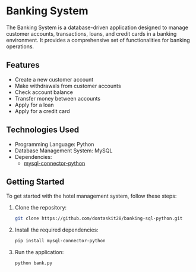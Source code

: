 # Banking System

The Banking System is a database-driven application designed to manage customer accounts, transactions, loans, and credit cards in a banking environment. It provides a comprehensive set of functionalities for banking operations.

## Features

- Create a new customer account
- Make withdrawals from customer accounts
- Check account balance
- Transfer money between accounts
- Apply for a loan
- Apply for a credit card

## Technologies Used

- Programming Language: Python
- Database Management System: MySQL
- Dependencies:
  - [mysql-connector-python](https://pypi.org/project/mysql-connector-python/)

## Getting Started

To get started with the hotel management system, follow these steps:

1. Clone the repository:
    ```bash
   git clone https://github.com/dontaskit28/banking-sql-python.git
    ```
3. Install the required dependencies:
   ```bash
   pip install mysql-connector-python
    ```
3. Run the application:
   ```bash
   python bank.py
   ```
